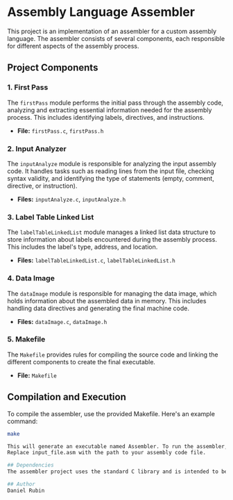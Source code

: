 # Assembly Language Assembler

This project is an implementation of an assembler for a custom assembly language. The assembler consists of several components, each responsible for different aspects of the assembly process.

## Project Components

### 1. First Pass

The `firstPass` module performs the initial pass through the assembly code, analyzing and extracting essential information needed for the assembly process. This includes identifying labels, directives, and instructions.

- **File:** `firstPass.c`, `firstPass.h`

### 2. Input Analyzer

The `inputAnalyze` module is responsible for analyzing the input assembly code. It handles tasks such as reading lines from the input file, checking syntax validity, and identifying the type of statements (empty, comment, directive, or instruction).

- **Files:** `inputAnalyze.c`, `inputAnalyze.h`

### 3. Label Table Linked List

The `labelTableLinkedList` module manages a linked list data structure to store information about labels encountered during the assembly process. This includes the label's type, address, and location.

- **Files:** `labelTableLinkedList.c`, `labelTableLinkedList.h`

### 4. Data Image

The `dataImage` module is responsible for managing the data image, which holds information about the assembled data in memory. This includes handling data directives and generating the final machine code.

- **Files:** `dataImage.c`, `dataImage.h`

### 5. Makefile

The `Makefile` provides rules for compiling the source code and linking the different components to create the final executable.

- **File:** `Makefile`

## Compilation and Execution

To compile the assembler, use the provided Makefile. Here's an example command:

```bash
make

This will generate an executable named Assembler. To run the assembler, use the following command:./Assembler input_file.asm
Replace input_file.asm with the path to your assembly code file.

## Dependencies
The assembler project uses the standard C library and is intended to be compiled with GCC (GNU Compiler Collection).

## Author
Daniel Rubin
